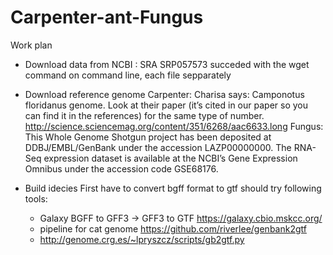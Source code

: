 # Carpenter-ant-Fungus
Work plan

- Download data from NCBI : SRA SRP057573
   succeded with the wget command on command line,
   each file sepparately
   
- Download reference genome
  Carpenter: Charisa says: Camponotus floridanus genome. Look at their paper
  (it’s cited in our paper so you can find it in the references) for the same type of number.
  http://science.sciencemag.org/content/351/6268/aac6633.long
  Fungus: This Whole Genome Shotgun project has been deposited at DDBJ/EMBL/GenBank
  under the accession LAZP00000000.
  The RNA-Seq expression dataset is available at the NCBI’s Gene Expression Omnibus
  under the accession code GSE68176.
  
- Build idecies 
  First have to convert bgff format to gtf
  should try following tools:
  - Galaxy BGFF to GFF3 -> GFF3 to GTF https://galaxy.cbio.mskcc.org/
  - pipeline for cat genome https://github.com/riverlee/genbank2gtf
  - http://genome.crg.es/~lpryszcz/scripts/gb2gtf.py

